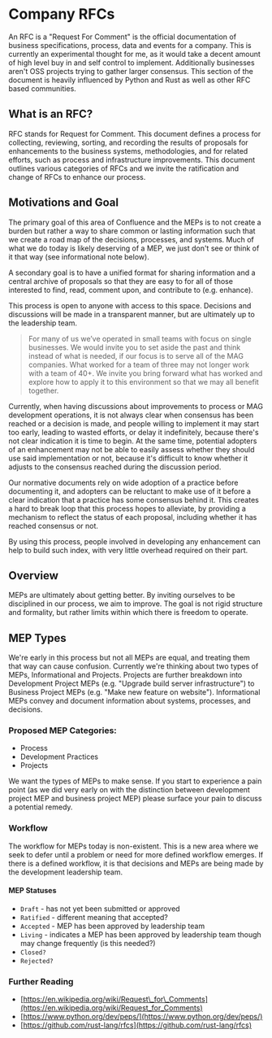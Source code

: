 # Company RFCs

An RFC is a "Request For Comment" is the official documentation of business specifications, process, data and events for a company. This is currently an experimental thought for me, as it would take a decent amount of high level buy in and self control to implement. Additionally businesses aren't OSS projects trying to gather larger consensus. This section of the document is heavily influenced by Python and Rust as well as other RFC based communities.

## What is an RFC?

RFC stands for Request for Comment. This document defines a process for collecting, reviewing, sorting, and recording the results of proposals for enhancements to the business systems, methodologies, and for related efforts, such as process and infrastructure improvements. This document outlines various categories of RFCs and we invite the ratification and change of RFCs to enhance our process.

## Motivations and Goal

The primary goal of this area of Confluence and the MEPs is to not create a burden but rather a way to share common or lasting information such that we create a road map of the decisions, processes, and systems. Much of what we do today is likely deserving of a MEP, we just don't see or think of it that way \(see informational note below\).

A secondary goal is to have a unified format for sharing information and a central archive of proposals so that they are easy to for all of those interested to find, read, comment upon, and contribute to \(e.g. enhance\).

This process is open to anyone with access to this space. Decisions and discussions will be made in a transparent manner, but are ultimately up to the leadership team.

> For many of us we’ve operated in small teams with focus on single businesses. We would invite you to set aside the past and think instead of what is needed, if our focus is to serve all of the MAG companies. What worked for a team of three may not longer work with a team of 40+. We invite you bring forward what has worked and explore how to apply it to this environment so that we may all benefit together.

Currently, when having discussions about improvements to process or MAG development operations, it is not always clear when consensus has been reached or a decision is made, and people willing to implement it may start too early, leading to wasted efforts, or delay it indefinitely, because there's not clear indication it is time to begin. At the same time, potential adopters of an enhancement may not be able to easily assess whether they should use said implementation or not, because it's difficult to know whether it adjusts to the consensus reached during the discussion period.

Our normative documents rely on wide adoption of a practice before documenting it, and adopters can be reluctant to make use of it before a clear indication that a practice has some consensus behind it. This creates a hard to break loop that this process hopes to alleviate, by providing a mechanism to reflect the status of each proposal, including whether it has reached consensus or not.

By using this process, people involved in developing any enhancement can help to build such index, with very little overhead required on their part.

## Overview

MEPs are ultimately about getting better. By inviting ourselves to be disciplined in our process, we aim to improve. The goal is not rigid structure and formality, but rather limits within which there is freedom to operate.

## MEP Types

We're early in this process but not all MEPs are equal, and treating them that way can cause confusion. Currently we're thinking about two types of MEPs, Informational and Projects. Projects are further breakdown into Development Project MEPs \(e.g. "Upgrade build server infrastructure"\) to Business Project MEPs \(e.g. "Make new feature on website"\). Informational MEPs convey and document information about systems, processes, and decisions.

### Proposed MEP Categories:

* Process
* Development Practices
* Projects

We want the types of MEPs to make sense. If you start to experience a pain point \(as we did very early on with the distinction between development project MEP and business project MEP\) please surface your pain to discuss a potential remedy.

### Workflow

The workflow for MEPs today is non-existent. This is a new area where we seek to defer until a problem or need for more defined workflow emerges. If there is a defined workflow, it is that decisions and MEPs are being made by the development leadership team.

#### MEP Statuses

* `Draft` - has not yet been submitted or approved
* `Ratified` - different meaning that accepted?
* `Accepted` - MEP has been approved by leadership team
* `Living` - indicates a MEP has been approved by leadership team though may change frequently \(is this needed?\)
* `Closed?`
* `Rejected?`

### Further Reading

* [https://en.wikipedia.org/wiki/Request\_for\_Comments](https://en.wikipedia.org/wiki/Request_for_Comments)
* [https://www.python.org/dev/peps/](https://www.python.org/dev/peps/)
* [https://github.com/rust-lang/rfcs](https://github.com/rust-lang/rfcs)

